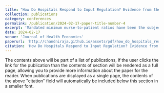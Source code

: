 ```yaml
---
title: "How Do Hospitals Respond to Input Regulation? Evidence from the California Nurse Staffing Mandate"
collection: publications
category: conferences
permalink: /publication/2024-02-17-paper-title-number-4
excerpt: 'Mandated minimum nurse-to-patient ratios have been the subject of active debate in the U.S. for over twenty years and are under legislative consideration today in several states and at the federal level. This paper uses the 1999 California nurse staffing mandate as an empirical setting to estimate the causal effects of minimum ratios on hospitals. Minimum ratios led to a 58 minute increase in nursing time per patient day and 9 percent increase in the wage bill per patient day in the general medical/surgical acute care unit among treated hospitals. Hospitals responded on several margins: increased their use of lower-licensed and younger nurses, reduced capacity by 16 beds (14 percent), and increased bed utilization rates by 0.045 points (8 percent). Using administrative data on discharges for acute myocardial infarction (AMI), I find a significant reduction in length of stay (5 percent) and no effect on the 30-day all-cause readmission rate. The null effect on readmissions suggests that length of stay declined not because hospitals were discharging AMI patients ``quicker and sicker", rather, AMI patients recovered more quickly due to an improvement in care quality per day. '
date: 2024-02-17
venue: 'Journal of Health Economics'
paperurl: 'http://chandniraja.github.io/assets/pdf/how_do_hospitals_respond_raja_110623.pdf'
citation: 'How Do Hospitals Respond to Input Regulation? Evidence from the California Nurse Staffing Mandate, **_Journal of Health Economics_**, 92, 102826, December 2023'
---
```


The contents above will be part of a list of publications, if the user clicks the link for the publication than the contents of section will be rendered as a full page, allowing you to provide more information about the paper for the reader. When publications are displayed as a single page, the contents of the above "citation" field will automatically be included below this section in a smaller font.
